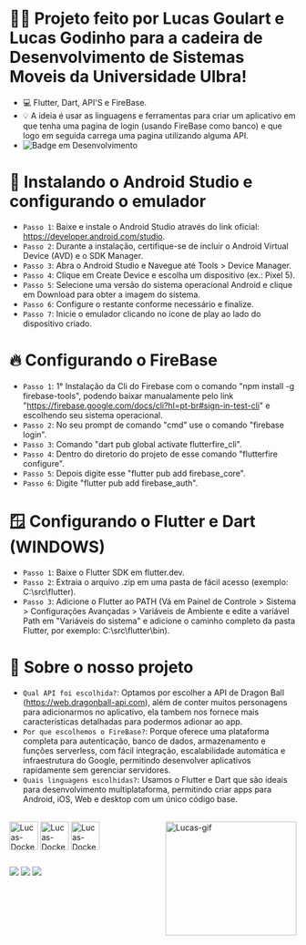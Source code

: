# ✍🏻 Projeto feito por Lucas Goulart e Lucas Godinho para a cadeira de Desenvolvimento de Sistemas Moveis da Universidade Ulbra!

- 💻 Flutter, Dart, API'S e FireBase.
- 💡 A ideia é usar as linguagens e ferramentas para criar um aplicativo em que tenha uma pagina de login (usando FireBase como banco) e que logo em seguida carrega uma pagina utilizando alguma API.
- ![Badge em Desenvolvimento](http://img.shields.io/static/v1?label=STATUS&message=Finalizado&color=GREEN&style=for-the-badge)

# 📱 Instalando o Android Studio e configurando o emulador

- `Passo 1`: Baixe e instale o Android Studio através do link oficial: https://developer.android.com/studio.
- `Passo 2`: Durante a instalação, certifique-se de incluir o Android Virtual Device (AVD) e o SDK Manager.
- `Passo 3`: Abra o Android Studio e Navegue até Tools > Device Manager.
- `Passo 4`: Clique em Create Device e escolha um dispositivo (ex.: Pixel 5).
- `Passo 5`: Selecione uma versão do sistema operacional Android e clique em Download para obter a imagem do sistema.
- `Passo 6`: Configure o restante conforme necessário e finalize.
- `Passo 7`: Inicie o emulador clicando no ícone de play ao lado do dispositivo criado.
  
# 🔥 Configurando o FireBase

- `Passo 1`: 1° Instalação da Cli do Firebase com o comando "npm install -g firebase-tools", podendo baixar manualamente pelo link "https://firebase.google.com/docs/cli?hl=pt-br#sign-in-test-cli" e escolhendo seu sistema operacional.
- `Passo 2`: No seu prompt de comando "cmd" use o comando "firebase login".
- `Passo 3`: Comando "dart pub global activate flutterfire_cli".
- `Passo 4`: Dentro do diretorio do projeto de esse comando "flutterfire configure".
- `Passo 5`: Depois digite esse "flutter pub add firebase_core".
- `Passo 6`: Digite "flutter pub add firebase_auth".

# 🪟 Configurando o Flutter e Dart (WINDOWS)

- `Passo 1`: Baixe o Flutter SDK em flutter.dev.
- `Passo 2`: Extraia o arquivo .zip em uma pasta de fácil acesso (exemplo: C:\src\flutter).
- `Passo 3`: Adicione o Flutter ao PATH (Vá em Painel de Controle > Sistema > Configurações Avançadas > Variáveis de Ambiente e edite a variável Path em "Variáveis do sistema" e adicione o caminho completo da pasta Flutter, por exemplo: C:\src\flutter\bin).

# 💭 Sobre o nosso projeto

- `Qual API foi escolhida?`: Optamos por escolher a API de Dragon Ball (https://web.dragonball-api.com), além de conter muitos personagens para adicionarmos no aplicativo, ela tambem nos fornece mais caracteristicas detalhadas para podermos adionar ao app.
- `Por que escolhemos o FireBase?`: Porque oferece uma plataforma completa para autenticação, banco de dados, armazenamento e funções serverless, com fácil integração, escalabilidade automática e infraestrutura do Google, permitindo desenvolver aplicativos rapidamente sem gerenciar servidores.
- `Quais linguagens escolhidas?`: Usamos o Flutter e Dart que são ideais para desenvolvimento multiplataforma, permitindo criar apps para Android, iOS, Web e desktop com um único código base.


<div style="display: inline_block"><br>
  <img align="center" alt="Lucas-Docker" height="50" width="50" src="https://cdn.jsdelivr.net/gh/devicons/devicon@latest/icons/flutter/flutter-original.svg">
  <img align="center" alt="Lucas-Docker" height="50" width="50" src="https://cdn.jsdelivr.net/gh/devicons/devicon@latest/icons/dart/dart-original.svg">
  <img align="center" alt="Lucas-Docker" height="50" width="50" src="https://cdn.jsdelivr.net/gh/devicons/devicon@latest/icons/firebase/firebase-original.svg">
  <img align="right" alt="Lucas-gif" height="200" width="230" src="https://i.pinimg.com/originals/86/9c/5b/869c5ba091b69122cb8a27e2bfeea909.gif">
  
</div>

 ##
 <div>
    <a href="https://www.instagram.com/ghoulartzzz/" target="_blank"><img src="https://img.shields.io/badge/-Instagram-%23E4405F?style=for-the-badge&logo=instagram&logoColor=white" target="_blank"></a>
  <a href = "mailto:lucasgoulart.oficial777@gmail.com"><img src="https://img.shields.io/badge/Gmail-D14836?style=for-the-badge&logo=gmail&logoColor=white" target="_blank"></a>
  <a href="https://www.linkedin.com/in/lucas-goulart-297317249/" target="_blank"><img src="https://img.shields.io/badge/-LinkedIn-%230077B5?style=for-the-badge&logo=linkedin&logoColor=white" target="_blank"> </a>   
</div>
